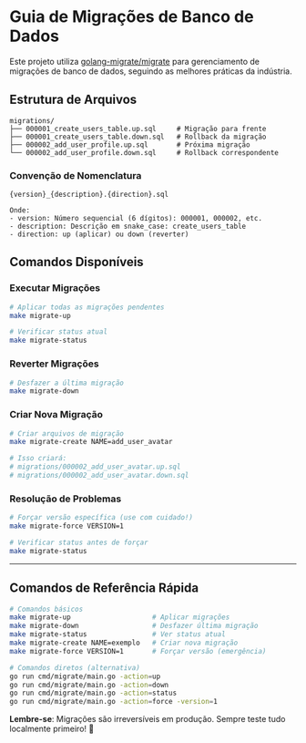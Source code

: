 # Guia de Migrações de Banco de Dados

Este projeto utiliza [golang-migrate/migrate](https://github.com/golang-migrate/migrate) para gerenciamento de migrações de banco de dados, seguindo as melhores práticas da indústria.

## Estrutura de Arquivos

```
migrations/
├── 000001_create_users_table.up.sql     # Migração para frente
├── 000001_create_users_table.down.sql   # Rollback da migração
├── 000002_add_user_profile.up.sql       # Próxima migração
└── 000002_add_user_profile.down.sql     # Rollback correspondente
```

### Convenção de Nomenclatura

```
{version}_{description}.{direction}.sql

Onde:
- version: Número sequencial (6 dígitos): 000001, 000002, etc.
- description: Descrição em snake_case: create_users_table
- direction: up (aplicar) ou down (reverter)
```

## Comandos Disponíveis

### Executar Migrações
```bash
# Aplicar todas as migrações pendentes
make migrate-up

# Verificar status atual
make migrate-status
```

### Reverter Migrações
```bash
# Desfazer a última migração
make migrate-down
```

### Criar Nova Migração
```bash
# Criar arquivos de migração
make migrate-create NAME=add_user_avatar

# Isso criará:
# migrations/000002_add_user_avatar.up.sql
# migrations/000002_add_user_avatar.down.sql
```

### Resolução de Problemas
```bash
# Forçar versão específica (use com cuidado!)
make migrate-force VERSION=1

# Verificar status antes de forçar
make migrate-status
```
---

## Comandos de Referência Rápida

```bash
# Comandos básicos
make migrate-up                    # Aplicar migrações
make migrate-down                  # Desfazer última migração  
make migrate-status                # Ver status atual
make migrate-create NAME=exemplo   # Criar nova migração
make migrate-force VERSION=1       # Forçar versão (emergência)

# Comandos diretos (alternativa)
go run cmd/migrate/main.go -action=up
go run cmd/migrate/main.go -action=down
go run cmd/migrate/main.go -action=status
go run cmd/migrate/main.go -action=force -version=1
```

**Lembre-se**: Migrações são irreversíveis em produção. Sempre teste tudo localmente primeiro! 🚀